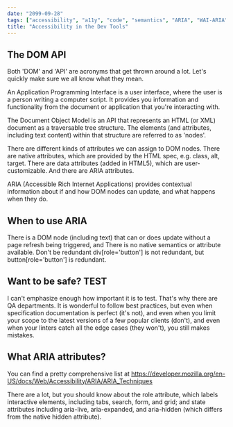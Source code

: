 ```yaml
---
date: "2099-09-28"
tags: ["accessibility", "a11y", "code", "semantics", "ARIA", "WAI-ARIA", "DOM", "DOM API"]
title: "Accessibility in the Dev Tools"
---
```


## The DOM API
Both 'DOM' and 'API' are acronyms that get thrown around a lot. Let's quickly make sure we all know what they mean.

An Application Programming Interface is a user interface, where the user is a person writing a computer script. It provides you information and functionality from the document or application that you're interacting with.

The Document Object Model is an API that represents an HTML (or XML) document as a traversable tree structure. The elements (and attributes, including text content) within that structure are referred to as 'nodes'.

There are different kinds of attributes we can assign to DOM nodes. There are native attributes, which are provided by the HTML spec, e.g. class, alt, target. There are data attributes (added in HTML5), which are user-customizable. And there are ARIA attributes.

ARIA (Accessible Rich Internet Applications) provides contextual information about if and how DOM nodes can update, and what happens when they do.

## When to use ARIA
There is a DOM node (including text) that can or does update without a page refresh being triggered, and
There is no native semantics or attribute available.
Don't be redundant
div[role='button'] is not redundant, but button[role='button'] is redundant.

## Want to be safe? TEST

I can't emphasize enough how important it is to test. That's why there are QA departments. It is wonderful to follow best practices, but even when specification documentation is perfect (it's not), and even when you limit your scope to the latest versions of a few popular clients (don't), and even when your linters catch all the edge cases (they won't), you still makes mistakes.

## What ARIA attributes?
You can find a pretty comprehensive list at https://developer.mozilla.org/en-US/docs/Web/Accessibility/ARIA/ARIA_Techniques

There are a lot, but you should know about the role attribute, which labels interactive elements, including tabs, search, form, and grid; and state attributes including aria-live, aria-expanded, and aria-hidden (which differs from the native hidden attribute).